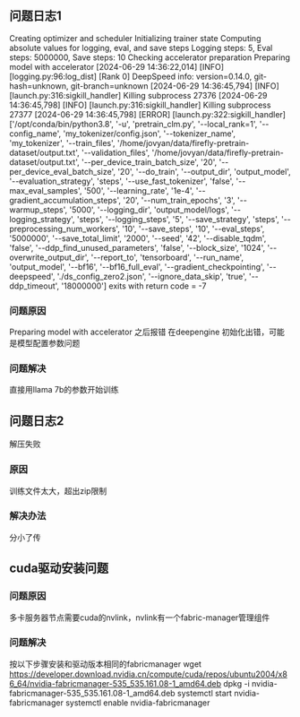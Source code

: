 ## 问题日志1
Creating optimizer and scheduler
Initializing trainer state
Computing absolute values for logging, eval, and save steps
Logging steps: 5, Eval steps: 5000000, Save steps: 10
Checking accelerator preparation
Preparing model with accelerator
[2024-06-29 14:36:22,014] [INFO] [logging.py:96:log_dist] [Rank 0] DeepSpeed info: version=0.14.0, git-hash=unknown, git-branch=unknown
[2024-06-29 14:36:45,794] [INFO] [launch.py:316:sigkill_handler] Killing subprocess 27376
[2024-06-29 14:36:45,798] [INFO] [launch.py:316:sigkill_handler] Killing subprocess 27377
[2024-06-29 14:36:45,798] [ERROR] [launch.py:322:sigkill_handler] ['/opt/conda/bin/python3.8', '-u', 'pretrain_clm.py', '--local_rank=1', '--config_name', 'my_tokenizer/config.json', '--tokenizer_name', 'my_tokenizer', '--train_files', '/home/jovyan/data/firefly-pretrain-dataset/output.txt', '--validation_files', '/home/jovyan/data/firefly-pretrain-dataset/output.txt', '--per_device_train_batch_size', '20', '--per_device_eval_batch_size', '20', '--do_train', '--output_dir', 'output_model', '--evaluation_strategy', 'steps', '--use_fast_tokenizer', 'false', '--max_eval_samples', '500', '--learning_rate', '1e-4', '--gradient_accumulation_steps', '20', '--num_train_epochs', '3', '--warmup_steps', '5000', '--logging_dir', 'output_model/logs', '--logging_strategy', 'steps', '--logging_steps', '5', '--save_strategy', 'steps', '--preprocessing_num_workers', '10', '--save_steps', '10', '--eval_steps', '5000000', '--save_total_limit', '2000', '--seed', '42', '--disable_tqdm', 'false', '--ddp_find_unused_parameters', 'false', '--block_size', '1024', '--overwrite_output_dir', '--report_to', 'tensorboard', '--run_name', 'output_model', '--bf16', '--bf16_full_eval', '--gradient_checkpointing', '--deepspeed', './ds_config_zero2.json', '--ignore_data_skip', 'true', '--ddp_timeout', '18000000'] exits with return code = -7
### 问题原因
Preparing model with accelerator 之后报错
在deepengine 初始化出错，可能是模型配置参数问题
### 问题解决
直接用llama 7b的参数开始训练
## 问题日志2
解压失败
### 原因
训练文件太大，超出zip限制
### 解决办法
分小了传


## cuda驱动安装问题
### 问题原因
多卡服务器节点需要cuda的nvlink，nvlink有一个fabric-manager管理组件  
### 问题解决
按以下步骤安装和驱动版本相同的fabricmanager
wget https://developer.download.nvidia.cn/compute/cuda/repos/ubuntu2004/x86_64/nvidia-fabricmanager-535_535.161.08-1_amd64.deb
dpkg -i  nvidia-fabricmanager-535_535.161.08-1_amd64.deb
systemctl start nvidia-fabricmanager
systemctl enable nvidia-fabricmanager

